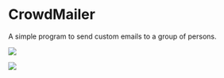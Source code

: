 # CrowdMailer
A simple program to send custom emails to a group of persons.

![](./screenshots/home.png)

![](./screenshots/success.png)
